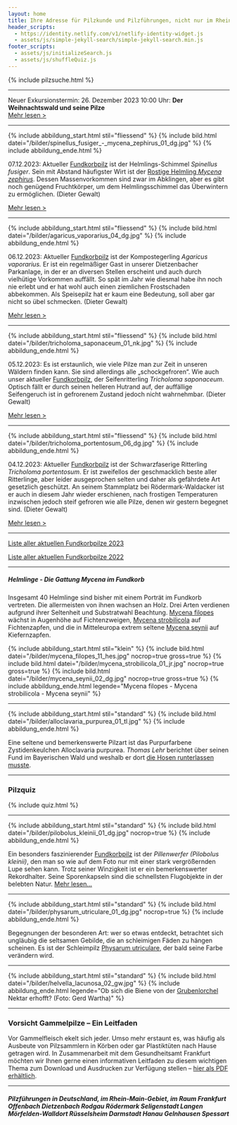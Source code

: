 ```yaml
---
layout: home
title: Ihre Adresse für Pilzkunde und Pilzführungen, nicht nur im Rhein-Main-Gebiet
header_scripts:
  - https://identity.netlify.com/v1/netlify-identity-widget.js
  - assets/js/simple-jekyll-search/simple-jekyll-search.min.js
footer_scripts:
  - assets/js/initializeSearch.js
  - assets/js/shuffleQuiz.js
---
```

{% include pilzsuche.html %}

- - -

Neuer Exkursionstermin: 26. Dezember 2023 10:00 Uhr: **Der Weihnachtswald und seine Pilze**\
[Mehr lesen >](/termine)

- - -

{% include abbildung_start.html stil="fliessend" %}
{% include bild.html datei="/bilder/spinellus_fusiger_-_mycena_zephirus_01_dg.jpg" %}
{% include abbildung_ende.html %}

07.12.2023: Aktueller [Fundkorbpilz](AA "Glossar-") ist der Helmlings-Schimmel *Spinellus fusiger*. Sein mit Abstand häufigster Wirt ist der [Rostige Helmling *Mycena zephirus*](/pilze/mycena-zephirus-rostiger-helmling). Dessen Massenvorkommen sind zwar im Abklingen, aber es gibt noch genügend Fruchtkörper, um dem Helmlingsschimmel das Überwintern zu ermöglichen. (Dieter Gewalt)

[Mehr lesen >](/pilze/spinellus-fusiger-helmlings-schimmel)

<div style="clear:  both"></div>

- - -

{% include abbildung_start.html stil="fliessend" %}
{% include bild.html datei="/bilder/agaricus_vaporarius_04_dg.jpg" %}
{% include abbildung_ende.html %}

06.12.2023: Aktueller [Fundkorbpilz](AA "Glossar-") ist der Kompostegerling *Agaricus vaporarius.* Er ist ein regelmäßiger Gast in unserer Dietzenbacher Parkanlage, in der er an diversen Stellen erscheint und auch durch vielhütige Vorkommen auffällt. So spät im Jahr wie diesmal habe ihn noch nie erlebt und er hat wohl auch einen ziemlichen Frostschaden abbekommen. Als Speisepilz hat er kaum eine Bedeutung, soll aber gar nicht so übel schmecken. (Dieter Gewalt)

[Mehr lesen >](/pilze/agaricus-vaporarius-kompostegerling)

<div style="clear:  both"></div>

- - -

{% include abbildung_start.html stil="fliessend" %}
{% include bild.html datei="/bilder/tricholoma_saponaceum_01_nk.jpg" %}
{% include abbildung_ende.html %}

05.12.2023: Es ist erstaunlich, wie viele Pilze man zur Zeit in unseren Wäldern finden kann. Sie sind allerdings alle „schockgefroren“. Wie auch unser aktueller [Fundkorbpilz](AA "Glossar-"), der Seifenritterling *Tricholoma saponaceum*. Optisch fällt er durch seinen helleren Hutrand auf, der auffällige Seifengeruch ist in gefrorenem Zustand jedoch nicht wahrnehmbar. (Dieter Gewalt)

[Mehr lesen >](/pilze/tricholoma-saponaceum-seifenritterling)

<div style="clear:  both"></div>

- - -

{% include abbildung_start.html stil="fliessend" %}
{% include bild.html datei="/bilder/tricholoma_portentosum_06_dg.jpg" %}
{% include abbildung_ende.html %}

04.12.2023: Aktueller [Fundkorbpilz](AA "Glossar-") ist der Schwarzfaserige Ritterling *Tricholoma portentosum*. Er ist zweifellos der geschmacklich beste aller Ritterlinge, aber leider ausgeprochen selten und daher als gefährdete Art gesetzlich geschützt. An seinem Stammplatz bei Rödermark-Waldacker ist er auch in diesem Jahr wieder erschienen, nach frostigen Temperaturen inzwischen jedoch steif gefroren wie alle Pilze, denen wir gestern begegnet sind.  (Dieter Gewalt)

[Mehr lesen >](/pilze/tricholoma-portentosum-schwarzfaseriger-ritterling)

<div style="clear:  both"></div>

- - -

[Liste aller aktuellen Fundkorbpilze 2023](/artikel/liste-aller-aktuellen-fundkorbpilze-2023.html)

[Liste aller aktuellen Fundkorbpilze 2022](/artikel/liste-aller-aktuellen-fundkorbpilze-2022.html)

- - -

##### Helmlinge - Die Gattung *Mycena* im Fundkorb

Insgesamt 40 Helmlinge sind bisher mit einem Porträt im Fundkorb vertreten. Die allermeisten von ihnen wachsen an Holz. Drei Arten verdienen aufgrund ihrer Seltenheit und Substratwahl Beachtung. [Mycena filopes](/pilze/mycena-filopes-zerbrechlicher-fadenhelmling) wächst in Augenhöhe auf Fichtenzweigen, [Mycena strobilicola](/pilze/mycena-strobilicola-fichtenzapfenhelmling) auf Fichtenzapfen, und die in Mitteleuropa extrem seltene [Mycena seynii](/pilze/mycena-seynii-mediterraner-kiefernzapfenhelmling) auf Kiefernzapfen.

{% include abbildung_start.html stil="klein" %}
{% include bild.html datei="/bilder/mycena_filopes_11_hes.jpg" nocrop=true gross=true %}
{% include bild.html datei="/bilder/mycena_strobilicola_01_jr.jpg" nocrop=true gross=true %}
{% include bild.html datei="/bilder/mycena_seynii_02_dg.jpg" nocrop=true gross=true %}
{% include abbildung_ende.html legende="Mycena filopes - Mycena strobilicola - Mycena seynii" %}

- - -

{% include abbildung_start.html stil="standard" %}
{% include bild.html datei="/bilder/alloclavaria_purpurea_01_tl.jpg" %}
{% include abbildung_ende.html %}

Eine seltene und bemerkenswerte Pilzart ist das Purpurfarbene Zystidenkeulchen Alloclavaria purpurea. *Thomas Lehr* berichtet über seinen Fund im Bayerischen Wald und weshalb er dort [die Hosen runterlassen musste](/pilze/alloclavaria-purpurea-purpurfarbenes-zystidenkeulchen).

- - -

### Pilzquiz

{% include quiz.html %}

- - -

{% include abbildung_start.html stil="standard" %}
{% include bild.html datei="/bilder/pilobolus_kleinii_01_dg.jpg" nocrop=true %}
{% include abbildung_ende.html %}

Ein besonders faszinierender [Fundkorbpilz](AA "Glossar-") ist der *Pillenwerfer (Pilobolus kleinii)*, den man so wie auf dem Foto nur mit einer stark vergrößernden Lupe sehen kann. Trotz seiner Winzigkeit ist er ein bemerkenswerter Rekordhalter. Seine Sporenkapseln sind die schnellsten Flugobjekte in der belebten Natur. [Mehr lesen...](/pilze/pilobolus-kleinii-pillenwerfer)

- - -

{% include abbildung_start.html stil="standard" %}
{% include bild.html datei="/bilder/physarum_utriculare_01_dg.jpg" nocrop=true %}
{% include abbildung_ende.html %}

Begegnungen der besonderen Art: wer so etwas entdeckt, betrachtet sich ungläubig die seltsamen Gebilde, die an schleimigen Fäden zu hängen scheinen. Es ist der Schleimpilz [Physarum utriculare](/pilze/physarum-utriculare-fadenfruchtschleimpilz), der bald seine Farbe verändern wird.

- - -

{% include abbildung_start.html stil="standard" %}
{% include bild.html datei="/bilder/helvella_lacunosa_02_gw.jpg" %}
{% include abbildung_ende.html legende="Ob sich die Biene von der <a href='/pilze/helvella-lacunosa-grubenlorchel'>Grubenlorchel</a> Nektar erhofft?  (Foto: Gerd Wartha)" %}

- - -

### Vorsicht Gammelpilze – Ein Leitfaden

Vor Gammelfleisch ekelt sich jeder. Umso mehr erstaunt es, was häufig als Ausbeute von Pilzsammlern in Körben oder gar Plastiktüten nach Hause getragen wird. In Zusammenarbeit mit dem Gesundheitsamt Frankfurt möchten wir Ihnen gerne einen informativen Leitfaden zu diesem wichtigen Thema zum Download und Ausdrucken zur Verfügung stellen – [hier als PDF erhältlich](/assets/docs/Fundkorb.de-Gammelpilze.pdf).

- - -

##### Pilzführungen in Deutschland, im Rhein-Main-Gebiet, im Raum Frankfurt Offenbach Dietzenbach Rodgau Rödermark Seligenstadt Langen Mörfelden-Walldort Rüsselsheim Darmstadt Hanau Gelnhausen Spessart